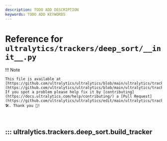 ```yaml
---
description: TODO ADD DESCRIPTION
keywords: TODO ADD KEYWORDS
---
```


# Reference for `ultralytics/trackers/deep_sort/__init__.py`

!!! Note

    This file is available at [https://github.com/ultralytics/ultralytics/blob/main/ultralytics/trackers/deep_sort/\_\_init\_\_.py](https://github.com/ultralytics/ultralytics/blob/main/ultralytics/trackers/deep_sort/__init__.py). If you spot a problem please help fix it by [contributing](https://docs.ultralytics.com/help/contributing/) a [Pull Request](https://github.com/ultralytics/ultralytics/edit/main/ultralytics/trackers/deep_sort/__init__.py) 🛠️. Thank you 🙏!

<br>

## ::: ultralytics.trackers.deep_sort.build_tracker

<br><br>
